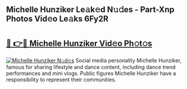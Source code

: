 ## Michelle Hunziker Le𝚊k𝚎d N𝚞𝚍es - Part-Xnp Photos Vid𝚎o Le𝚊ks 6Fy2R

# <h2><a href="http://fbf6fyb.evod.top/?m=Michelle+Hunziker">🔗 👉🔴 Michelle Hunziker Vid𝚎o Ph𝚘t𝚘s</a></h2>

[![Michelle Hunziker N𝚞d𝚎s](https://i.imgur.com/8V9OHl7.gif)](http://fbf6fyb.evod.top/?m=Michelle+Hunziker)
Social media personality Michelle Hunziker, famous for sharing lifestyle and dance content, including dance trend performances and mini vlogs. Public figures Michelle Hunziker have a responsibility to represent their communities. 
